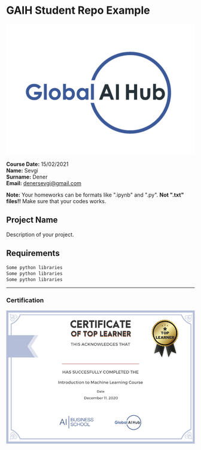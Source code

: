 # GAIH Student Repo Example
![](img/logo.png)

**Course Date:** 15/02/2021  
**Name:** Sevgi  
**Surname:** Dener    
**Email:** denersevgi@gmail.com  

**Note:** Your homeworks can be formats like ".ipynb" and ".py". **Not ".txt" files!!** Make sure that your codes works.  

## Project Name
Description of your project.

## Requirements
```
Some python libraries
Some python libraries
Some python libraries
```
---

### Certification
![](img/certificate_ex.png)

